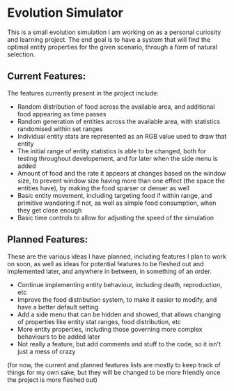 # Evolution Simulator

This is a small evolution simulation I am working on as a personal curiosity and learning project.
The end goal is to have a system that will find the optimal entity properties for the given
scenario, through a form of natural selection.

## Current Features:

The features currently present in the project include:

* Random distribution of food across the available area, and additional food appearing as time passes
* Random generation of entities across the available area, with statistics randomised within set ranges
* Individual entity stats are represented as an RGB value used to draw that entity
* The initial range of entity statistics is able to be changed, both for testing throughout
   developement, and for later when the side menu is added
* Amount of food and the rate it appears at changes based on the window size, to prevent window
   size having more than one effect (the space the entities have), by making the food sparser or
   denser as well
* Basic entity movement, including targeting food if within range, and primitive wandering if not, 
   as well as simple food consumption, when they get close enough
* Basic time controls to allow for adjusting the speed of the simulation

## Planned Features:

These are the various ideas I have planned, including features I plan to work on soon, as well as 
ideas for potential features to be fleshed out and implemented later, and anywhere in between, in 
something of an order.

* Continue implementing entity behaviour, including death, reproduction, etc
* Improve the food distribution system, to make it easier to modify, and have a better default
   setting
* Add a side menu that can be hidden and showed, that allows changing of properties like entity
   stat ranges, food distribution, etc
* More entity properties, including those governing more complex behaviours to be added later
* Not really a feature, but add comments and stuff to the code, so it isn't just a mess of
   crazy

(for now, the current and planned features lists are mostly to keep track of things for my own sake, 
but they will be changed to be more friendly once the project is more fleshed out)
